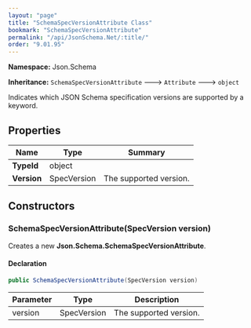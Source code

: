 ```yaml
---
layout: "page"
title: "SchemaSpecVersionAttribute Class"
bookmark: "SchemaSpecVersionAttribute"
permalink: "/api/JsonSchema.Net/:title/"
order: "9.01.95"
---
```

**Namespace:** Json.Schema

**Inheritance:**
`SchemaSpecVersionAttribute`
 🡒 
`Attribute`
 🡒 
`object`

Indicates which JSON Schema specification versions are supported by a keyword.

## Properties

| Name | Type | Summary |
|---|---|---|
| **TypeId** | object |  |
| **Version** | SpecVersion | The supported version. |

## Constructors

### SchemaSpecVersionAttribute(SpecVersion version)

Creates a new **Json.Schema.SchemaSpecVersionAttribute**.

#### Declaration

```c#
public SchemaSpecVersionAttribute(SpecVersion version)
```

| Parameter | Type | Description |
|---|---|---|
| version | SpecVersion | The supported version. |


